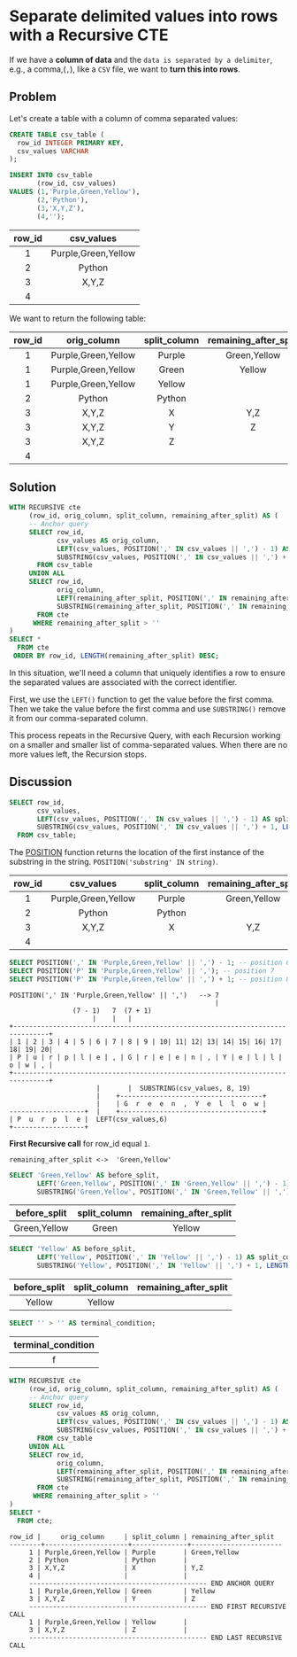# Separate delimited values into rows with a Recursive CTE

If we have a **column of data** and the `data is separated by a delimiter`, e.g., a comma,(`,`), like a `CSV` file, we want to **turn this into rows**.

## Problem

Let's create a table with a column of comma separated values:

```SQL
CREATE TABLE csv_table (
  row_id INTEGER PRIMARY KEY,
  csv_values VARCHAR
);

INSERT INTO csv_table
       (row_id, csv_values)
VALUES (1,'Purple,Green,Yellow'),
       (2,'Python'),
       (3,'X,Y,Z'),
       (4,'');
```

|row_id |     csv_values|
|:-----:|:-------------------:|
|     1 | Purple,Green,Yellow|
|     2 | Python|
|     3 | X,Y,Z|
|     4 ||

We want to return the following table:

|row_id |     orig_column     | split_column | remaining_after_split|
|:-----:|:-------------------:|:------------:|:--------------------:|
|     1 | Purple,Green,Yellow | Purple       | Green,Yellow|
|     1 | Purple,Green,Yellow | Green        | Yellow|
|     1 | Purple,Green,Yellow | Yellow       ||
|     2 | Python              | Python       ||
|     3 | X,Y,Z               | X            | Y,Z|
|     3 | X,Y,Z               | Y            | Z|
|     3 | X,Y,Z               | Z            ||
|     4 |                     |              ||

## Solution

```SQL
WITH RECURSIVE cte
     (row_id, orig_column, split_column, remaining_after_split) AS (
     -- Anchor query
     SELECT row_id,
            csv_values AS orig_column,
            LEFT(csv_values, POSITION(',' IN csv_values || ',') - 1) AS split_column,
            SUBSTRING(csv_values, POSITION(',' IN csv_values || ',') + 1, LENGTH(csv_values)) AS remaining_after_split
       FROM csv_table
     UNION ALL
     SELECT row_id,
            orig_column,
            LEFT(remaining_after_split, POSITION(',' IN remaining_after_split || ',') - 1) AS split_column,
            SUBSTRING(remaining_after_split, POSITION(',' IN remaining_after_split || ',') + 1, LENGTH(remaining_after_split)) AS remaining_after_split
       FROM cte
      WHERE remaining_after_split > ''    
)
SELECT *
  FROM cte
 ORDER BY row_id, LENGTH(remaining_after_split) DESC;
```

In this situation, we'll need a column that uniquely identifies a row to ensure the separated values are associated with the correct identifier.

First, we use the `LEFT()` function to get the value before the first comma. Then we take the value before the first comma and use `SUBSTRING()` remove it from our comma-separated column.

This process repeats in the Recursive Query, with each Recursion working on a smaller and smaller list of comma-separated values. When there are no more values left, the Recursion stops.

## Discussion

```SQL
SELECT row_id,
       csv_values,
       LEFT(csv_values, POSITION(',' IN csv_values || ',') - 1) AS split_column,
       SUBSTRING(csv_values, POSITION(',' IN csv_values || ',') + 1, LENGTH(csv_values)) AS remaining_after_split
  FROM csv_table;
```

The [POSITION](https://github.com/lpinzari/sql-psql-udy/blob/master/06_string_functions/12_position.md) function returns the location of the first instance of the substring in the string. `POSITION('substring' IN string)`.

|row_id |     csv_values      | split_column | remaining_after_split|
|:-----:|:-------------------:|:------------:|:--------------------:|
|     1 | Purple,Green,Yellow | Purple       | Green,Yellow|
|     2 | Python              | Python       ||
|     3 | X,Y,Z               | X            | Y,Z|
|     4 |                     |              ||

```SQL
SELECT POSITION(',' IN 'Purple,Green,Yellow' || ',') - 1; -- position 6
SELECT POSITION('P' IN 'Purple,Green,Yellow' || ','); -- position 7
SELECT POSITION('P' IN 'Purple,Green,Yellow' || ',') + 1; -- position 8
```

```console
POSITION(',' IN 'Purple,Green,Yellow' || ',')   --> 7
                                                    |
                (7 - 1)   7  (7 + 1)
                     |    |   |
+-------------------------------------------------------------------------------+
| 1 | 2 | 3 | 4 | 5 | 6 | 7 | 8 | 9 | 10| 11| 12| 13| 14| 15| 16| 17| 18| 19| 20|
| P | u | r | p | l | e | , | G | r | e | e | n | , | Y | e | l | l | o | w | , |
+-------------------------------------------------------------------------------+
                      |       |  SUBSTRING(csv_values, 8, 19)
                      |    +------------------------------------+
                      |    | G  r  e  e  n  ,  Y  e  l  l  o  w |
-------------------+  |    +------------------------------------+
| P  u  r  p  l  e |  LEFT(csv_values,6)                                      
+------------------+                          
```


**First Recursive call** for row_id equal `1`.

```console
remaining_after_split <->  'Green,Yellow'
```

```SQL
SELECT 'Green,Yellow' AS before_split,
       LEFT('Green,Yellow', POSITION(',' IN 'Green,Yellow' || ',') - 1) AS split_column,
       SUBSTRING('Green,Yellow', POSITION(',' IN 'Green,Yellow' || ',') + 1, LENGTH('Green,Yellow')) AS remaining_after_split;
```

|before_split | split_column | remaining_after_split|
|:-----------:|:------------:|:---------------------:|
|Green,Yellow | Green        | Yellow|

```SQL
SELECT 'Yellow' AS before_split,
       LEFT('Yellow', POSITION(',' IN 'Yellow' || ',') - 1) AS split_column,
       SUBSTRING('Yellow', POSITION(',' IN 'Yellow' || ',') + 1, LENGTH('Yellow')) AS remaining_after_split;
```

|before_split | split_column | remaining_after_split|
|:-----------:|:------------:|:--------------------:|
|Yellow       | Yellow       ||

```SQL
SELECT '' > '' AS terminal_condition;
```

|terminal_condition|
|:------------------:|
|f|

```SQL
WITH RECURSIVE cte
     (row_id, orig_column, split_column, remaining_after_split) AS (
     -- Anchor query
     SELECT row_id,
            csv_values AS orig_column,
            LEFT(csv_values, POSITION(',' IN csv_values || ',') - 1) AS split_column,
            SUBSTRING(csv_values, POSITION(',' IN csv_values || ',') + 1, LENGTH(csv_values)) AS remaining_after_split
       FROM csv_table
     UNION ALL
     SELECT row_id,
            orig_column,
            LEFT(remaining_after_split, POSITION(',' IN remaining_after_split || ',') - 1) AS split_column,
            SUBSTRING(remaining_after_split, POSITION(',' IN remaining_after_split || ',') + 1, LENGTH(remaining_after_split)) AS remaining_after_split
       FROM cte
      WHERE remaining_after_split > ''    
)
SELECT *
  FROM cte;
```


```console
row_id |     orig_column     | split_column | remaining_after_split
--------+---------------------+--------------+-----------------------
     1 | Purple,Green,Yellow | Purple       | Green,Yellow
     2 | Python              | Python       |
     3 | X,Y,Z               | X            | Y,Z
     4 |                     |              |
     --------------------------------------------- END ANCHOR QUERY
     1 | Purple,Green,Yellow | Green        | Yellow
     3 | X,Y,Z               | Y            | Z
     --------------------------------------------- END FIRST RECURSIVE CALL
     1 | Purple,Green,Yellow | Yellow       |
     3 | X,Y,Z               | Z            |
     --------------------------------------------- END LAST RECURSIVE CALL
```

